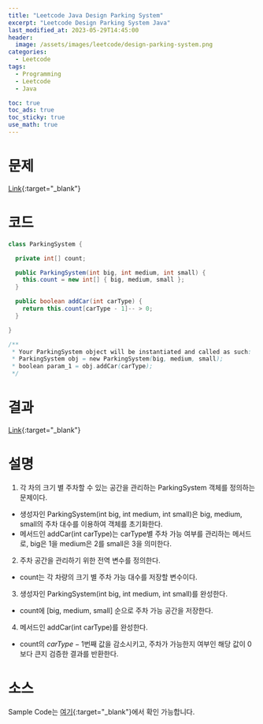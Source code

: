 ```yaml
---
title: "Leetcode Java Design Parking System"
excerpt: "Leetcode Design Parking System Java"
last_modified_at: 2023-05-29T14:45:00
header:
  image: /assets/images/leetcode/design-parking-system.png
categories:
  - Leetcode
tags:
  - Programming
  - Leetcode
  - Java

toc: true
toc_ads: true
toc_sticky: true
use_math: true
---
```

# 문제
[Link](https://leetcode.com/problems/design-parking-system){:target="_blank"}

# 코드
```java
class ParkingSystem {

  private int[] count;

  public ParkingSystem(int big, int medium, int small) {
    this.count = new int[] { big, medium, small };
  }

  public boolean addCar(int carType) {
    return this.count[carType - 1]-- > 0;
  }

}

/**
 * Your ParkingSystem object will be instantiated and called as such:
 * ParkingSystem obj = new ParkingSystem(big, medium, small);
 * boolean param_1 = obj.addCar(carType);
 */
```

# 결과
[Link](https://leetcode.com/problems/design-parking-system/submissions/959369833/){:target="_blank"}

# 설명
1. 각 차의 크기 별 주차할 수 있는 공간을 관리하는 ParkingSystem 객체를 정의하는 문제이다.
- 생성자인 ParkingSystem(int big, int medium, int small)은 big, medium, small의 주차 대수를 이용하여 객체를 초기화한다.
- 메서드인 addCar(int carType)는 carType별 주차 가능 여부를 관리하는 메서드로, big은 1을 medium은 2를 small은 3을 의미한다.

2. 주차 공간을 관리하기 위한 전역 변수를 정의한다.
- count는 각 차량의 크기 별 주차 가능 대수를 저장할 변수이다.

3. 생성자인 ParkingSystem(int big, int medium, int small)를 완성한다.
- count에 [big, medium, small] 순으로 주차 가능 공간을 저장한다.

4. 메서드인 addCar(int carType)를 완성한다.
- count의 $carType - 1$번째 값을 감소시키고, 주차가 가능한지 여부인 해당 값이 0보다 큰지 검증한 결과를 반환한다.

# 소스
Sample Code는 [여기](https://github.com/GracefulSoul/leetcode/blob/master/src/main/java/gracefulsoul/problems/DesignParkingSystem.java){:target="_blank"}에서 확인 가능합니다.
